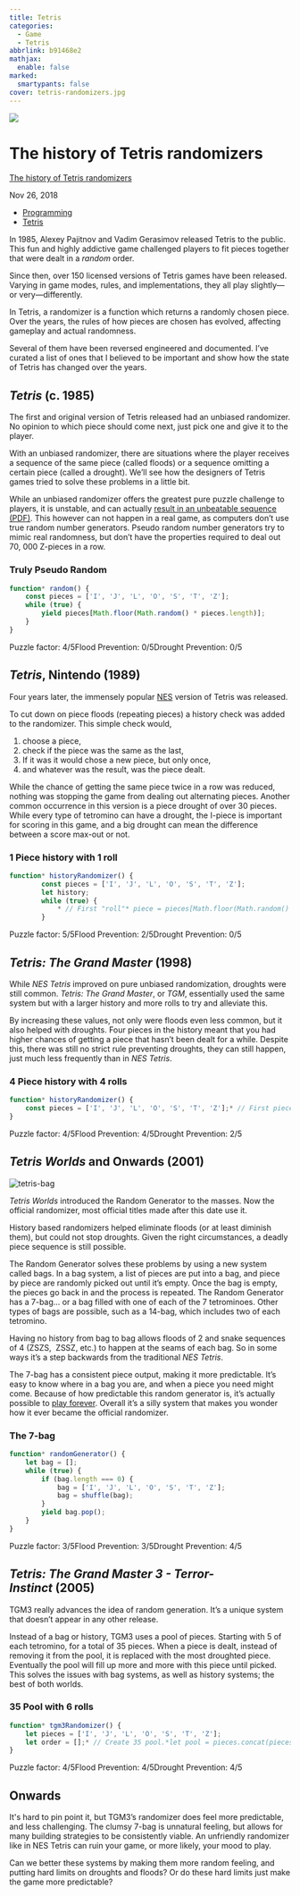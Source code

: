 ```yaml
---
title: Tetris
categories:
  - Game
  - Tetris
abbrlink: b91468e2
mathjax:
  enable: false
marked:
  smartypants: false
cover: tetris-randomizers.jpg
---
```


![](Tetris/tetris-randomizers.jpg)

# The history of Tetris randomizers

[The history of Tetris randomizers](https://simon.lc/the-history-of-tetris-randomizers)

<!-- more -->

Nov 26, 2018

* [Programming](https://simon.lc/tags/programming)
* [Tetris](https://simon.lc/tags/tetris)

In 1985, Alexey Pajitnov and Vadim Gerasimov released Tetris to the public. This fun and highly addictive game challenged players to fit pieces together that were dealt in a *random* order.

Since then, over 150 licensed versions of Tetris games have been released. Varying in game modes, rules, and implementations, they all play slightly—or very—differently.

In Tetris, a randomizer is a function which returns a randomly chosen piece. Over the years, the rules of how pieces are chosen has evolved, affecting gameplay and actual randomness.

Several of them have been reversed engineered and documented. I’ve curated a list of ones that I believed to be important and show how the state of Tetris has changed over the years.

## *Tetris* (c. 1985)

The first and original version of Tetris released had an unbiased randomizer. No opinion to which piece should come next, just pick one and give it to the player.

With an unbiased randomizer, there are situations where the player receives a sequence of the same piece (called floods) or a sequence omitting a certain piece (called a drought). We’ll see how the designers of Tetris games tried to solve these problems in a little bit.

While an unbiased randomizer offers the greatest pure puzzle challenge to players, it is unstable, and can actually [result in an unbeatable sequence (PDF)](http://citeseerx.ist.psu.edu/viewdoc/download?doi=10.1.1.55.8562&rep=rep1&type=pdf). This however can not happen in a real game, as computers don’t use true random number generators. Pseudo random number generators try to mimic real randomness, but don’t have the properties required to deal out 70, 000 Z-pieces in a row.

### Truly Pseudo Random

```js
function* random() {
    const pieces = ['I', 'J', 'L', 'O', 'S', 'T', 'Z'];
    while (true) {
        yield pieces[Math.floor(Math.random() * pieces.length)];
    }
}
```

Puzzle factor: 4/5Flood Prevention: 0/5Drought Prevention: 0/5

## *Tetris*, Nintendo (1989)

Four years later, the immensely popular [NES](https://en.wikipedia.org/wiki/Nintendo_Entertainment_System) version of Tetris was released.

To cut down on piece floods (repeating pieces) a history check was added to the randomizer. This simple check would, 

1. choose a piece,
2. check if the piece was the same as the last,
3. If it was it would chose a new piece, but only once,
4. and whatever was the result, was the piece dealt.

While the chance of getting the same piece twice in a row was reduced, nothing was stopping the game from dealing out alternating pieces. Another common occurrence in this version is a piece drought of over 30 pieces. While every type of tetromino can have a drought, the I-piece is important for scoring in this game, and a big drought can mean the difference between a score max-out or not.

### 1 Piece history with 1 roll

```js
function* historyRandomizer() {
        const pieces = ['I', 'J', 'L', 'O', 'S', 'T', 'Z'];
        let history;
        while (true) {
            * // First "roll"* piece = pieces[Math.floor(Math.random() * pieces.length)]; *// Roll is checked against the history*if (piece !== history) { piece = pieces[Math.floor(Math.random() * pieces.length)]; } history = piece; yield piece; }
        }
```

Puzzle factor: 5/5Flood Prevention: 2/5Drought Prevention: 0/5

## *Tetris: The Grand Master* (1998)

While *NES Tetris* improved on pure unbiased randomization, droughts were still common. *Tetris: The Grand Master*, or *TGM*, essentially used the same system but with a larger history and more rolls to try and alleviate this.

By increasing these values, not only were floods even less common, but it also helped with droughts. Four pieces in the history meant that you had higher chances of getting a piece that hasn’t been dealt for a while. Despite this, there was still no strict rule preventing droughts, they can still happen, just much less frequently than in *NES Tetris*.

### 4 Piece history with 4 rolls

```js
function* historyRandomizer() {
    const pieces = ['I', 'J', 'L', 'O', 'S', 'T', 'Z'];* // First piece special conditions*let piece = ['I', 'J', 'L', 'T'][Math.floor(Math.random() * 4)]; yield piece; let history = ['S', 'Z', 'S', piece]; while (true) { for (let roll = 0; roll < 4; ++roll) { piece = pieces[Math.floor(Math.random() * 7)]; if (history.includes(piece) === false) break; } history.shift(); history.push(piece); yield piece; }
}
```

Puzzle factor: 4/5Flood Prevention: 4/5Drought Prevention: 2/5

## *Tetris Worlds* and Onwards (2001)

![tetris-bag](Tetris/tetris-bag.jpg)

*Tetris Worlds* introduced the Random Generator to the masses. Now the official randomizer, most official titles made after this date use it.

History based randomizers helped eliminate floods (or at least diminish them), but could not stop droughts. Given the right circumstances, a deadly piece sequence is still possible.

The Random Generator solves these problems by using a new system called bags. In a bag system, a list of pieces are put into a bag, and piece by piece are randomly picked out until it’s empty. Once the bag is empty, the pieces go back in and the process is repeated. The Random Generator has a 7-bag... or a bag filled with one of each of the 7 tetrominoes. Other types of bags are possible, such as a 14-bag, which includes two of each tetromino.

Having no history from bag to bag allows floods of 2 and snake sequences of 4 (ZSZS,  ZSSZ, etc.) to happen at the seams of each bag. So in some ways it’s a step backwards from the traditional *NES Tetris*.

The 7-bag has a consistent piece output, making it more predictable. It’s easy to know where in a bag you are, and when a piece you need might come. Because of how predictable this random generator is, it’s actually possible to [play forever](https://harddrop.com/wiki/Playing_forever). Overall it’s a silly system that makes you wonder how it ever became the official randomizer.

### The 7-bag

```js
function* randomGenerator() {
    let bag = [];
    while (true) {
        if (bag.length === 0) {
            bag = ['I', 'J', 'L', 'O', 'S', 'T', 'Z'];
            bag = shuffle(bag);
        }
        yield bag.pop();
    }
}
```

Puzzle factor: 3/5Flood Prevention: 3/5Drought Prevention: 4/5

## *Tetris: The Grand Master 3 - Terror-Instinct* (2005)

TGM3 really advances the idea of random generation. It’s a unique system that doesn’t appear in any other release.

Instead of a bag or history, TGM3 uses a pool of pieces. Starting with 5 of each tetromino, for a total of 35 pieces. When a piece is dealt, instead of removing it from the pool, it is replaced with the most droughted piece. Eventually the pool will fill up more and more with this piece until picked. This solves the issues with bag systems, as well as history systems; the best of both worlds.

### 35 Pool with 6 rolls

```js
function* tgm3Randomizer() {
    let pieces = ['I', 'J', 'L', 'O', 'S', 'T', 'Z'];
    let order = [];* // Create 35 pool.*let pool = pieces.concat(pieces, pieces, pieces, pieces); *// First piece special conditions*const firstPiece = ['I', 'J', 'L', 'T'][Math.floor(Math.random() * 4)]; yield firstPiece; let history = ['S', 'Z', 'S', firstPiece]; while (true) { let roll; let i; let piece; *// Roll For piece*for (roll = 0; roll < 6; ++roll) { i = Math.floor(Math.random() * 35); piece = pool[i]; if (history.includes(piece) === false || roll === 5) { break; } if (order.length) pool[i] = order[0]; } *// Update piece order*if (order.includes(piece)) { order.splice(order.indexOf(piece), 1); } order.push(piece); pool[i] = order[0]; *// Update history* history.shift(); history[3] = piece; yield piece; }
}
```

Puzzle factor: 4/5Flood Prevention: 4/5Drought Prevention: 4/5

## Onwards

It's hard to pin point it, but TGM3’s randomizer does feel more predictable, and less challenging. The clumsy 7-bag is unnatural feeling, but allows for many building strategies to be consistently viable. An unfriendly randomizer like in NES Tetris can ruin your game, or more likely, your mood to play.

Can we better these systems by making them more random feeling, and putting hard limits on droughts and floods? Or do these hard limits just make the game more predictable?
